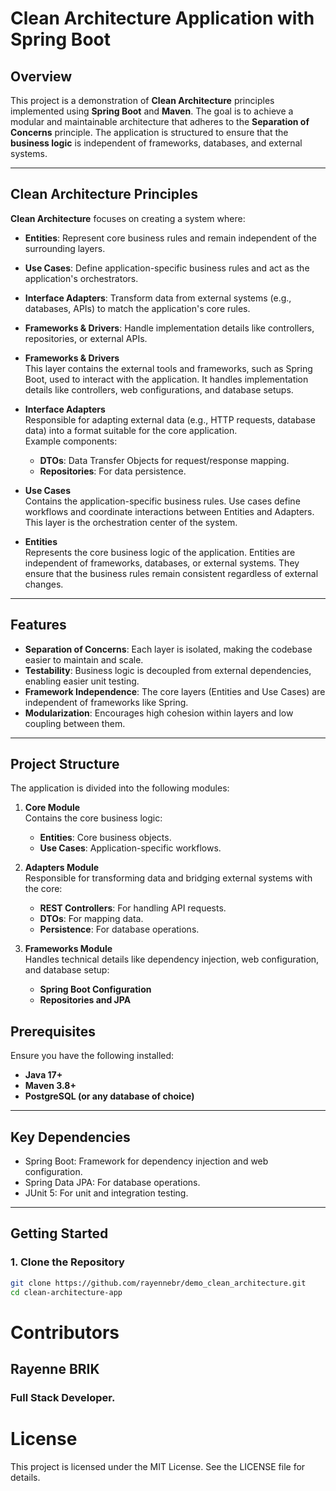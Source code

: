# Clean Architecture Application with Spring Boot

## Overview

This project is a demonstration of **Clean Architecture** principles implemented using **Spring Boot** and **Maven**. The goal is to achieve a modular and maintainable architecture that adheres to the **Separation of Concerns** principle. The application is structured to ensure that the **business logic** is independent of frameworks, databases, and external systems.

---

## Clean Architecture Principles

**Clean Architecture** focuses on creating a system where:

- **Entities**: Represent core business rules and remain independent of the surrounding layers.
- **Use Cases**: Define application-specific business rules and act as the application's orchestrators.
- **Interface Adapters**: Transform data from external systems (e.g., databases, APIs) to match the application's core rules.
- **Frameworks & Drivers**: Handle implementation details like controllers, repositories, or external APIs.


- **Frameworks & Drivers**  
  This layer contains the external tools and frameworks, such as Spring Boot, used to interact with the application. It handles implementation details like controllers, web configurations, and database setups.

- **Interface Adapters**  
  Responsible for adapting external data (e.g., HTTP requests, database data) into a format suitable for the core application.  
  Example components:  
  - **DTOs**: Data Transfer Objects for request/response mapping.  
  - **Repositories**: For data persistence.

- **Use Cases**  
  Contains the application-specific business rules. Use cases define workflows and coordinate interactions between Entities and Adapters. This layer is the orchestration center of the system.

- **Entities**  
  Represents the core business logic of the application. Entities are independent of frameworks, databases, or external systems. They ensure that the business rules remain consistent regardless of external changes.

---

## Features

- **Separation of Concerns**: Each layer is isolated, making the codebase easier to maintain and scale.  
- **Testability**: Business logic is decoupled from external dependencies, enabling easier unit testing.  
- **Framework Independence**: The core layers (Entities and Use Cases) are independent of frameworks like Spring.  
- **Modularization**: Encourages high cohesion within layers and low coupling between them.

---

## Project Structure

The application is divided into the following modules:

1. **Core Module**  
   Contains the core business logic:
   - **Entities**: Core business objects.
   - **Use Cases**: Application-specific workflows.

2. **Adapters Module**  
   Responsible for transforming data and bridging external systems with the core:
   - **REST Controllers**: For handling API requests.
   - **DTOs**: For mapping data.
   - **Persistence**: For database operations.

3. **Frameworks Module**  
   Handles technical details like dependency injection, web configuration, and database setup:
   - **Spring Boot Configuration**
   - **Repositories and JPA**

## Prerequisites

Ensure you have the following installed:

- **Java 17+**
- **Maven 3.8+**
- **PostgreSQL (or any database of choice)**

---
## Key Dependencies
* Spring Boot: Framework for dependency injection and web configuration.
* Spring Data JPA: For database operations.
* JUnit 5: For unit and integration testing.
---

## Getting Started

### 1. Clone the Repository

```bash
git clone https://github.com/rayennebr/demo_clean_architecture.git
cd clean-architecture-app
```

# Contributors
## Rayenne BRIK 
### Full Stack Developer.
# License
This project is licensed under the MIT License. See the LICENSE file for details.

